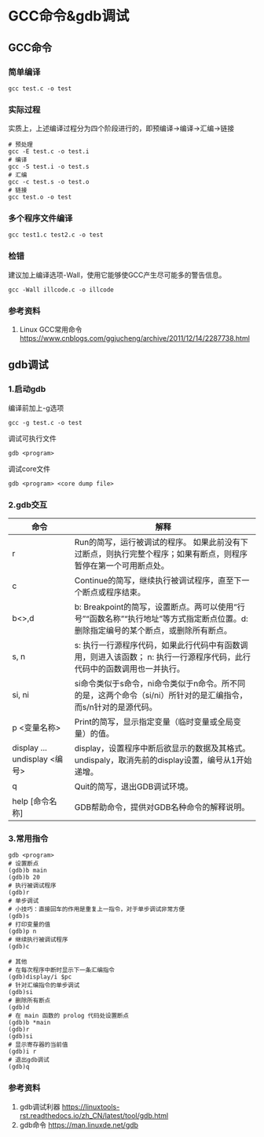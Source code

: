 # GCC命令&gdb调试

## GCC命令

### 简单编译

```shell
gcc test.c -o test
```

### 实际过程

实质上，上述编译过程分为四个阶段进行的，即预编译->编译->汇编->链接

```shell
# 预处理
gcc -E test.c -o test.i
# 编译
gcc -S test.i -o test.s
# 汇编
gcc -c test.s -o test.o
# 链接
gcc test.o -o test
```

### 多个程序文件编译

```shell
gcc test1.c test2.c -o test
```

### 检错

建议加上编译选项-Wall，使用它能够使GCC产生尽可能多的警告信息。

```shell
gcc -Wall illcode.c -o illcode
```

### 参考资料

1. Linux GCC常用命令 https://www.cnblogs.com/ggjucheng/archive/2011/12/14/2287738.html

## gdb调试

### 1.启动gdb

编译前加上-g选项

```shell
gcc -g test.c -o test
```

调试可执行文件

```shell
gdb <program>
```

调试core文件

```shell
gdb <program> <core dump file>
```

### 2.gdb交互

| 命令                         | 解释                                                         |
| ---------------------------- | ------------------------------------------------------------ |
| r                            | Run的简写，运行被调试的程序。 如果此前没有下过断点，则执行完整个程序；如果有断点，则程序暂停在第一个可用断点处。 |
| c                            | Continue的简写，继续执行被调试程序，直至下一个断点或程序结束。 |
| b<>,d                        | b: Breakpoint的简写，设置断点。两可以使用“行号”“函数名称”“执行地址”等方式指定断点位置。d:删除指定编号的某个断点，或删除所有断点。 |
| s, n                         | s: 执行一行源程序代码，如果此行代码中有函数调用，则进入该函数； n: 执行一行源程序代码，此行代码中的函数调用也一并执行。 |
| si, ni                       | si命令类似于s命令，ni命令类似于n命令。所不同的是，这两个命令（si/ni）所针对的是汇编指令，而s/n针对的是源代码。 |
| p <变量名称>                 | Print的简写，显示指定变量（临时变量或全局变量）的值。        |
| display ... undisplay <编号> | display，设置程序中断后欲显示的数据及其格式。  undispaly，取消先前的display设置，编号从1开始递增。 |
| q                            | Quit的简写，退出GDB调试环境。                                |
| help [命令名称]              | GDB帮助命令，提供对GDB名种命令的解释说明。                   |

### 3.常用指令

```shell
gdb <program>
# 设置断点
(gdb)b main
(gdb)b 20
# 执行被调试程序
(gdb)r
# 单步调试
# 小技巧：直接回车的作用是重复上一指令，对于单步调试非常方便
(gdb)s
# 打印变量的值
(gdb)p n
# 继续执行被调试程序
(gdb)c

# 其他
# 在每次程序中断时显示下一条汇编指令
(gdb)display/i $pc
# 针对汇编指令的单步调试
(gdb)si
# 删除所有断点
(gdb)d
# 在 main 函数的 prolog 代码处设置断点
(gdb)b *main
(gdb)r
(gdb)si
# 显示寄存器的当前值
(gdb)i r
# 退出gdb调试
(gdb)q
```



### 参考资料

1. gdb调试利器 https://linuxtools-rst.readthedocs.io/zh_CN/latest/tool/gdb.html
2. gdb命令 https://man.linuxde.net/gdb